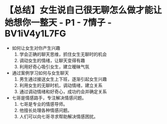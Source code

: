 # 【总结】女生说自己很无聊怎么做才能让她想你一整天 - P1 - 7情子 - BV1iV4y1L7FG

-   如何让女生对你产生兴趣
    1.  学会正确的聊天思维，抓住女生无聊时的机会
    2.  调动女生的情绪，让聊天变得有趣
    3.  利用好奇心吸引女生，建立暧昧气氛
-   通过案例学习如何与女生聊天
    1.  男生通过接送女生上下班，逐渐引起女生兴趣
    2.  利用女生的无聊时机，调动情绪，建立关系
    3.  通过调动情绪和好奇心，成功约会并确定关系
-   七哥是情感路手，专注解决情感问题。 
    1.  七哥是专业的情感导师。
    2.  他擅长处理各种情感问题。
    3.  人们可以向七哥寻求帮助解决情感困扰。